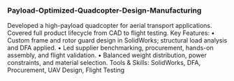 ### Payload-Optimized-Quadcopter-Design-Manufacturing

Developed a high-payload quadcopter for aerial transport applications. Covered full product lifecycle from CAD to flight testing.
Key Features:
•	Custom frame and rotor guard design in SolidWorks; structural load analysis and DFA applied.
•	Led supplier benchmarking, procurement, hands-on assembly, and flight validation.
•	Balanced weight distribution, power constraints, and material selection.
Tools & Skills: SolidWorks, DFA, Procurement, UAV Design, Flight Testing
